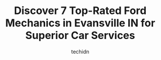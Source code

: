 ---
layout: ampstory
image: https://images.unsplash.com/photo-1504887764023-6f27056d186c?ixlib=rb-4.0.3&ixid=MnwxMjA3fDB8MHxwaG90by1wYWdlfHx8fGVufDB8fHx8&auto=format&fit=crop&w=640&h=853&q=80
author: techidn
featured: false
description: Discover the 7 best Ford Mechanic in Evansville IN, USA and ensure your vehicle receives the highest quality of care. These trusted professionals are known for their skill, knowledge, and de
title: Discover 7 Top-Rated Ford Mechanics in Evansville IN for Superior Car Services
cover:
   title: Discover 7 Top-Rated Ford Mechanics in Evansville IN for Superior Car Services
   subtitle: Rickpate
   background: https://images.unsplash.com/photo-1504887764023-6f27056d186c?ixlib=rb-4.0.3&ixid=MnwxMjA3fDB8MHxwaG90by1wYWdlfHx8fGVufDB8fHx8&auto=format&fit=crop&w=640&h=853&q=80

pages: 
 - layout: thirds
   top: <h1>#1 Thrifty Car Care Center</h1>
   bottom: "<p>The were able to get me in for a oil change the same week I called. There was no up-sale of unneeded services. They reported on significant maintenance needs that I was a</p>"
   background: https://www.knot35.com/toplist/wp-content/uploads/2023/06/best-ford-mechanic-1-in-evansville-in-1685839304.jpeg
   backgroundblur: true
 - layout: thirds
   top: <h1>#2 Hargett Automotive & Performance</h1>
   bottom: "<p>3300 Claremont Ave, Evansville, IN 47712, United States</p>"
   background: https://www.knot35.com/toplist/wp-content/uploads/2023/06/best-ford-mechanic-2-in-evansville-in-1685839305.jpeg
   cta:
      link: https://www.knot35.com/toplist/discover-7-top-rated-ford-mechanics-in-evansville-in-for-superior-car-services/
      text: Discover 7 Top-Rated Ford Mechanics in Evansville IN for Superior Car Services
 - layout: thirds
   top: <h1>#3 Dartt Automotive Services</h1>
   bottom: "<p>301 W Franklin St, Evansville, IN 47710, United States</p>"
   background: https://www.knot35.com/toplist/wp-content/uploads/2023/06/best-ford-mechanic-3-in-evansville-in-1685839305.jpeg
   cta:
      link: https://www.knot35.com/toplist/discover-7-top-rated-ford-mechanics-in-evansville-in-for-superior-car-services/
      text: Discover 7 Top-Rated Ford Mechanics in Evansville IN for Superior Car Services
 - layout: thirds
   top: <h1>#4 Rod Woods Auto Electric</h1>
   bottom: "<p>701 N Fulton Ave, Evansville, IN 47710, United States</p>"
   background: https://images.unsplash.com/photo-1613843873231-1447db182f97?ixlib=rb-4.0.3&ixid=MnwxMjA3fDB8MHxwaG90by1wYWdlfHx8fGVufDB8fHx8&auto=format&fit=crop&w=640&h=853&q=80
   cta:
      link: https://www.knot35.com/toplist/discover-7-top-rated-ford-mechanics-in-evansville-in-for-superior-car-services/
      text: Discover 7 Top-Rated Ford Mechanics in Evansville IN for Superior Car Services
 - layout: thirds
   top: <h1>#5 Muenstermans Auto Services</h1>
   bottom: "<p>1400 W Franklin St, Evansville, IN 47710, United States</p>"
   background: https://images.unsplash.com/photo-1595364397663-fca4f075d796?ixlib=rb-4.0.3&ixid=MnwxMjA3fDB8MHxwaG90by1wYWdlfHx8fGVufDB8fHx8&auto=format&fit=crop&w=640&h=853&q=80
   cta:
      link: https://www.knot35.com/toplist/discover-7-top-rated-ford-mechanics-in-evansville-in-for-superior-car-services/
      text: Discover 7 Top-Rated Ford Mechanics in Evansville IN for Superior Car Services
 - layout: thirds
   top: <h1>#6 D-Patrick Ford Service Center</h1>
   bottom: "<p>1100 E Walnut St, Evansville, IN 47714, United States</p>"
   background: https://images.unsplash.com/photo-1597773150796-e5c14ebecbf5?ixlib=rb-4.0.3&ixid=MnwxMjA3fDB8MHxwaG90by1wYWdlfHx8fGVufDB8fHx8&auto=format&fit=crop&w=640&h=853&q=80
   cta:
      link: https://www.knot35.com/toplist/discover-7-top-rated-ford-mechanics-in-evansville-in-for-superior-car-services/
      text: Discover 7 Top-Rated Ford Mechanics in Evansville IN for Superior Car Services
 - layout: thirds
   top: <h1>#7 Smiths Service Center LLC</h1>
   bottom: "<p>101 E Walnut St, Evansville, IN 47713, United States</p>"
   background: https://images.unsplash.com/photo-1484589065579-248aad0d8b13?ixlib=rb-4.0.3&ixid=MnwxMjA3fDB8MHxwaG90by1wYWdlfHx8fGVufDB8fHx8&auto=format&fit=crop&w=640&h=853&q=80
   cta:
      link: https://www.knot35.com/toplist/discover-7-top-rated-ford-mechanics-in-evansville-in-for-superior-car-services/
      text: Discover 7 Top-Rated Ford Mechanics in Evansville IN for Superior Car Services
 - layout: thirds
   middle: Continue reading...
   background: https://images.unsplash.com/photo-1488554378835-f7acf46e6c98?ixlib=rb-4.0.3&ixid=MnwxMjA3fDB8MHxwaG90by1wYWdlfHx8fGVufDB8fHx8&auto=format&fit=crop&w=640&h=853&q=80
   cta:
      link: https://www.knot35.com/toplist/discover-7-top-rated-ford-mechanics-in-evansville-in-for-superior-car-services/
      text: Discover 7 Top-Rated Ford Mechanics in Evansville IN for Superior Car Services
      
---